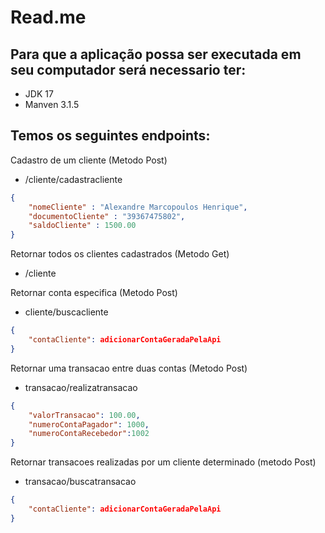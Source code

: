 # Read.me

## Para que a aplicação possa ser executada em seu computador será necessario ter:

- JDK 17
- Manven 3.1.5

## Temos os seguintes endpoints:

Cadastro de um cliente (Metodo Post)

- /cliente/cadastracliente

```json
{
	"nomeCliente" : "Alexandre Marcopoulos Henrique",
	"documentoCliente" : "39367475802",
	"saldoCliente" : 1500.00
}
```

Retornar todos os clientes cadastrados (Metodo Get)

- /cliente

Retornar conta especifica (Metodo Post)

- cliente/buscacliente

```json
{
	"contaCliente": adicionarContaGeradaPelaApi
}
```

Retornar uma transacao entre duas contas (Metodo Post)

- transacao/realizatransacao

```json
{
	"valorTransacao": 100.00,
	"numeroContaPagador": 1000,
	"numeroContaRecebedor":1002
}
```

Retornar transacoes realizadas por um cliente determinado (metodo Post)

- transacao/buscatransacao

```json
{
	"contaCliente": adicionarContaGeradaPelaApi
}
```